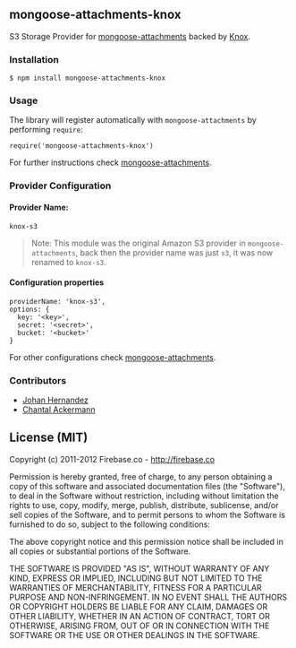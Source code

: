 ## mongoose-attachments-knox

S3 Storage Provider for [mongoose-attachments](https://github.com/firebaseco/mongoose-attachments) backed by [Knox](https://github.com/LearnBoost/knox).

### Installation

    $ npm install mongoose-attachments-knox

### Usage

The library will register automatically with `mongoose-attachments` by performing `require`:

    require('mongoose-attachments-knox')

For further instructions check [mongoose-attachments](https://github.com/firebaseco/mongoose-attachments).

### Provider Configuration
#### Provider Name:

    knox-s3

> Note: This module was the original Amazon S3 provider in `mongoose-attachments`, back then the provider name was just `s3`, it was now renamed to `knox-s3`.

#### Configuration properties

    providerName: 'knox-s3',
    options: {
      key: '<key>',
      secret: '<secret>',
      bucket: '<bucket>'
    }

For other configurations check [mongoose-attachments](https://github.com/firebaseco/mongoose-attachments).

### Contributors

* [Johan Hernandez](https://github.com/thepumpkin1979)
* [Chantal Ackermann](https://github.com/nuarhu)

## License (MIT)

Copyright (c) 2011-2012 Firebase.co - http://firebase.co

Permission is hereby granted, free of charge, to any person obtaining a copy of this software and associated documentation files (the "Software"), to deal in the Software without restriction, including without limitation the rights to use, copy, modify, merge, publish, distribute, sublicense, and/or sell copies of the Software, and to permit persons to whom the Software is furnished to do so, subject to the following conditions:

The above copyright notice and this permission notice shall be included in all copies or substantial portions of the Software.

THE SOFTWARE IS PROVIDED "AS IS", WITHOUT WARRANTY OF ANY KIND, EXPRESS OR IMPLIED, INCLUDING BUT NOT LIMITED TO THE WARRANTIES OF MERCHANTABILITY, FITNESS FOR A PARTICULAR PURPOSE AND NON-INFRINGEMENT. IN NO EVENT SHALL THE AUTHORS OR COPYRIGHT HOLDERS BE LIABLE FOR ANY CLAIM, DAMAGES OR OTHER LIABILITY, WHETHER IN AN ACTION OF CONTRACT, TORT OR OTHERWISE, ARISING FROM, OUT OF OR IN CONNECTION WITH THE SOFTWARE OR THE USE OR OTHER DEALINGS IN THE SOFTWARE.

